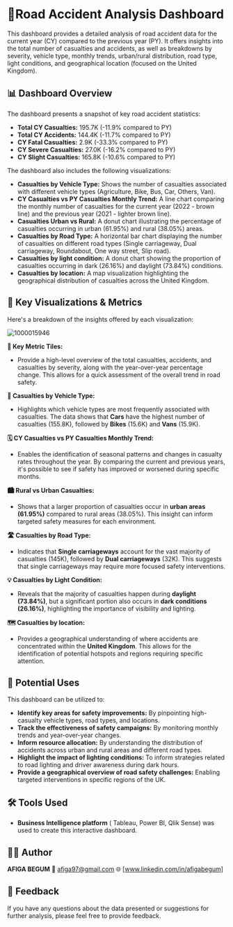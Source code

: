 # 🚦Road Accident Analysis Dashboard

This dashboard provides a detailed analysis of road accident data for the current year (CY) compared to the previous year (PY). It offers insights into the total number of casualties and accidents, as well as breakdowns by severity, vehicle type, monthly trends, urban/rural distribution, road type, light conditions, and geographical location (focused on the United Kingdom).

## 📊 Dashboard Overview

The dashboard presents a snapshot of key road accident statistics:

* **Total CY Casualties:** 195.7K (-11.9% compared to PY)
* **Total CY Accidents:** 144.4K (-11.7% compared to PY)
* **CY Fatal Casualties:** 2.9K (-33.3% compared to PY)
* **CY Severe Casualties:** 27.0K (-16.2% compared to PY)
* **CY Slight Casualties:** 165.8K (-10.6% compared to PY)

The dashboard also includes the following visualizations:

* **Casualties by Vehicle Type:** Shows the number of casualties associated with different vehicle types (Agriculture, Bike, Bus, Car, Others, Van).
* **CY Casualties vs PY Casualties Monthly Trend:** A line chart comparing the monthly number of casualties for the current year (2022 - brown line) and the previous year (2021 - lighter brown line).
* **Casualties Urban vs Rural:** A donut chart illustrating the percentage of casualties occurring in urban (61.95%) and rural (38.05%) areas.
* **Casualties by Road Type:** A horizontal bar chart displaying the number of casualties on different road types (Single carriageway, Dual carriageway, Roundabout, One way street, Slip road).
 * **Casualties by light condition:** A donut chart showing the proportion of casualties occurring in dark (26.16%) and daylight (73.84%) conditions.
* **Casualties by location:** A map visualization highlighting the geographical distribution of casualties across the United Kingdom.

## 📌 Key Visualizations & Metrics

Here's a breakdown of the insights offered by each visualization:

![1000015946](https://github.com/user-attachments/assets/8d8b3866-feae-4eca-bc65-053413003bf6)


**🔢 Key Metric Tiles:**
* Provide a high-level overview of the total casualties, accidents, and casualties by severity, along with the year-over-year percentage change. This allows for a quick assessment of the overall trend in road safety.

**🚗 Casualties by Vehicle Type:**
* Highlights which vehicle types are most frequently associated with casualties. The data shows that **Cars** have the highest number of casualties (155.8K), followed by **Bikes** (15.6K) and **Vans** (15.9K).

**🗓️ CY Casualties vs PY Casualties Monthly Trend:**
* Enables the identification of seasonal patterns and changes in casualty rates throughout the year. By comparing the current and previous years, it's possible to see if safety has improved or worsened during specific months.

**🏙️ Rural vs Urban Casualties:**
* Shows that a larger proportion of casualties occur in **urban areas (61.95%)** compared to rural areas (38.05%). This insight can inform targeted safety measures for each environment.

**🛣️ Casualties by Road Type:**
* Indicates that **Single carriageways** account for the vast majority of casualties (145K), followed by **Dual carriageways** (32K). This suggests that single carriageways may require more focused safety interventions.

**💡 Casualties by Light Condition:**
* Reveals that the majority of casualties happen during **daylight (73.84%)**, but a significant portion also occurs in **dark conditions (26.16%)**, highlighting the importance of visibility and lighting.

**🗺️ Casualties by location:**
* Provides a geographical understanding of where accidents are concentrated within the **United Kingdom**. This allows for the identification of potential hotspots and regions requiring specific attention.

## 🌟 Potential Uses

This dashboard can be utilized to:

* **Identify key areas for safety improvements:** By pinpointing high-casualty vehicle types, road types, and locations.
* **Track the effectiveness of safety campaigns:** By monitoring monthly trends and year-over-year changes.
* **Inform resource allocation:** By understanding the distribution of accidents across urban and rural areas and different road types.
* **Highlight the impact of lighting conditions:** To inform strategies related to road lighting and driver awareness during dark hours.
* **Provide a geographical overview of road safety challenges:** Enabling targeted interventions in specific regions of the UK.

## 🛠️ Tools Used

 * **Business Intelligence platform** ( Tableau, Power BI, Qlik Sense) was used to create this interactive dashboard.

## 🙋‍♀️ Author

**AFIGA BEGUM**
📧 afiga97@gmail.com
🌐 [www.linkedin.com/in/afigabegum]

## 📣 Feedback

If you have any questions about the data presented or suggestions for further analysis, please feel free to provide feedback.
